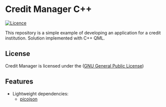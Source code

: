 
# Сredit Manager C++

[![Licence](https://img.shields.io/badge/license-GPL-blue.svg?style=flat)](LICENSE)

This repository is a simple example of developing an application for a credit institution.
Solution implemented with C++ QML.

## License

Сredit Manager is licensed under the ([GNU General Public License](https://www.gnu.org/licenses/gpl-3.0.html))

## Features

- Lightweight dependencies:
    - [picojson](https://github.com/kazuho/picojson)
